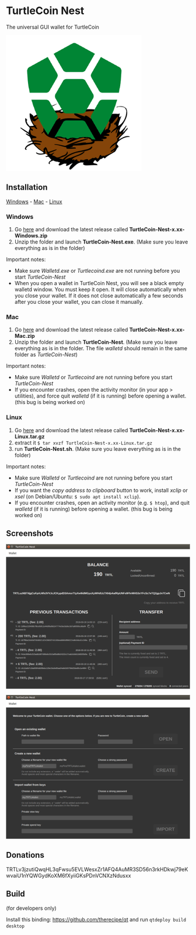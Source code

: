 # TurtleCoin Nest

The universal GUI wallet for TurtleCoin

![Logo](/turtlecoinnestlogo.png)

## Installation

[Windows](#windows) - [Mac](#mac) - [Linux](#linux)

### Windows

1. Go [here](https://github.com/woodyjon/TurtleCoin-Nest/releases) and download the latest release called **TurtleCoin-Nest-x.xx-Windows.zip**
2. Unzip the folder and launch **TurtleCoin-Nest.exe**. (Make sure you leave everything as is in the folder)

Important notes:

* Make sure *Walletd.exe* or *Turtlecoind.exe* are not running before you start *TurtleCoin-Nest*
* When you open a wallet in TurtleCoin Nest, you will see a black empty walletd window. You must keep it open. It will close automatically when you close your wallet. If it does not close automatically a few seconds after you close your wallet, you can close it manually.

### Mac

1. Go [here](https://github.com/woodyjon/TurtleCoin-Nest/releases) and download the latest release called **TurtleCoin-Nest-x.xx-Mac.zip**
2. Unzip the folder and launch **TurtleCoin-Nest**. (Make sure you leave everything as is in the folder. The file *walletd* should remain in the same folder as *TurtleCoin-Nest*)

Important notes:

* Make sure *Walletd* or *Turtlecoind* are not running before you start *TurtleCoin-Nest*
* If you encounter crashes, open the activity monitor (in your app > utilities), and force quit *walletd* (if it is running) before opening a wallet. (this bug is being worked on)

### Linux

1. Go [here](https://github.com/woodyjon/TurtleCoin-Nest/releases) and download the latest release called **TurtleCoin-Nest-x.xx-Linux.tar.gz**
2. extract it
`$ tar xvzf TurtleCoin-Nest-x.xx-Linux.tar.gz`
3. run **TurtleCoin-Nest.sh**. (Make sure you leave everything as is in the folder)

Important notes:

* Make sure *Walletd* or *Turtlecoind* are not running before you start *TurtleCoin-Nest*
* If you want the *copy address to clipboard* button to work, install *xclip* or *xsel* (on Debian/Ubuntu: `$ sudo apt install xclip`).
* If you encounter crashes, open an activity monitor (e.g. `$ htop`), and quit *walletd* (if it is running) before opening a wallet. (this bug is being worked on)

## Screenshots

![Main Screen](/Screenshots/MainScreen.png)

![Open Wallet](/Screenshots/OpenWallet.png)

## Donations

TRTLv3jzutiQwqHL3qFwsu5EVLWesxZr1AFQ4AuMR3SD56n3rkHDkwj79eKwvaiU1nYQWGydKoXM6fXyiiGKsPDnVCNXzNdusxx

## Build

(for developers only)

Install this binding: https://github.com/therecipe/qt and run `qtdeploy build desktop`
